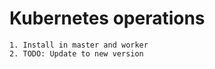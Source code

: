 # Kubernetes operations

    1. Install in master and worker
    2. TODO: Update to new version
    